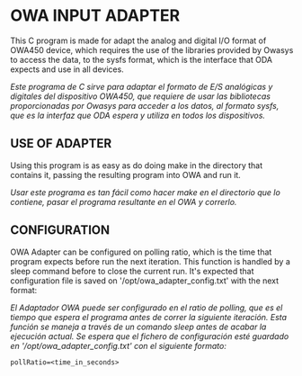 # OWA INPUT ADAPTER
This C program is made for adapt the analog and digital I/O format of OWA450 device, which requires the use of the 
libraries provided by Owasys to access the data, to the sysfs format, which is the interface that ODA expects and use
in all devices.

_Este programa de C sirve para adaptar el formato de E/S analógicas y digitales del dispositivo OWA450, que requiere 
de usar las bibliotecas proporcionadas por Owasys para acceder a los datos, al formato sysfs, que es la interfaz que 
ODA espera y utiliza en todos los dispositivos._

## USE OF ADAPTER
Using this program is as easy as do doing make in the directory that contains it, passing the resulting program into 
OWA and run it.

_Usar este programa es tan fácil como hacer make en el directorio que lo contiene, pasar el programa resultante en el 
OWA y correrlo._

## CONFIGURATION
OWA Adapter can be configured on polling ratio, which is the time that program expects before run the next iteration. This function is handled by a sleep command before to close the current run.
It's expected that configuration file is saved on '/opt/owa_adapter_config.txt' with the next format:

_El Adaptador OWA puede ser configurado en el ratio de polling, que es el tiempo que espera el programa antes de correr la siguiente iteración. Esta función se maneja a través de un comando sleep antes de acabar la ejecución actual._
_Se espera que el fichero de configuración esté guardado en '/opt/owa_adapter_config.txt' con el siguiente formato:_

    pollRatio=<time_in_seconds>